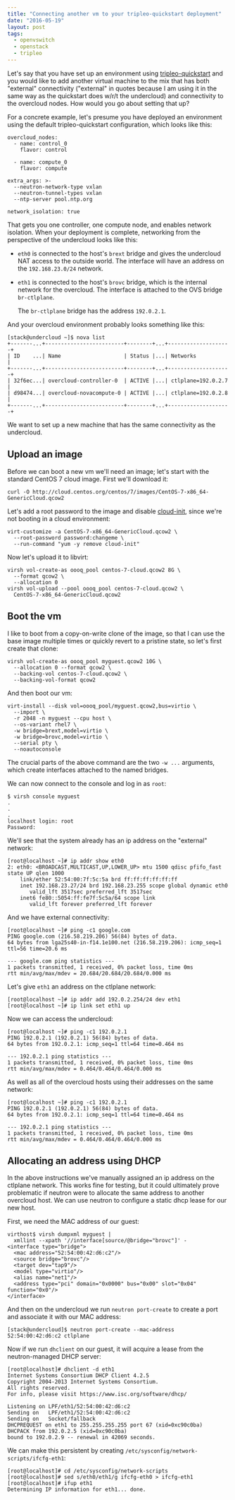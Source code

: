 ```yaml
---
title: "Connecting another vm to your tripleo-quickstart deployment"
date: "2016-05-19"
layout: post
tags:
  - openvswitch
  - openstack
  - tripleo
---
```


Let's say that you have set up an environment using
[tripleo-quickstart][] and you would like to add another virtual
machine to the mix that has both "external" connectivity ("external"
in quotes because I am using it in the same way as the quickstart does
w/r/t the undercloud) and connectivity to the overcloud nodes.  How
would you go about setting that up?

For a concrete example, let's presume you have deployed an environment
using the default tripleo-quickstart configuration, which looks like
this:

    overcloud_nodes:
      - name: control_0
        flavor: control

      - name: compute_0
        flavor: compute

    extra_args: >-
      --neutron-network-type vxlan
      --neutron-tunnel-types vxlan
      --ntp-server pool.ntp.org

    network_isolation: true

That gets you one controller, one compute node, and enables network
isolation.  When your deployment is complete, networking from the
perspective of the undercloud looks like this:

- `eth0` is connected to the host's `brext` bridge and gives the
  undercloud NAT access to the outside world.  The interface will have
  an address on the `192.168.23.0/24` network.

- `eth1` is connected to the host's `brovc` bridge, which is the
  internal network for the overcloud.  The interface is attached to
  the OVS bridge `br-ctlplane`.

  The `br-ctlplane` bridge has the address `192.0.2.1`.

And your overcloud environment probably looks something like this:

    [stack@undercloud ~]$ nova list
    +-------...+-------------------------+--------+...+--------------------+
    | ID    ...| Name                    | Status |...| Networks           |
    +-------...+-------------------------+--------+...+--------------------+
    | 32f6ec...| overcloud-controller-0  | ACTIVE |...| ctlplane=192.0.2.7 |
    | d98474...| overcloud-novacompute-0 | ACTIVE |...| ctlplane=192.0.2.8 |
    +-------...+-------------------------+--------+...+--------------------+

We want to set up a new machine that has the same connectivity as the
undercloud.

## Upload an image

Before we can boot a new vm we'll need an image; let's start with the
standard CentOS 7 cloud image.  First we'll download it:

    curl -O http://cloud.centos.org/centos/7/images/CentOS-7-x86_64-GenericCloud.qcow2

Let's add a root password to the image and disable [cloud-init][],
since we're not booting in a cloud environment:

    virt-customize -a CentOS-7-x86_64-GenericCloud.qcow2 \
      --root-password password:changeme \
      --run-command "yum -y remove cloud-init"

Now let's upload it to libvirt:

    virsh vol-create-as oooq_pool centos-7-cloud.qcow2 8G \
      --format qcow2 \
      --allocation 0
    virsh vol-upload --pool oooq_pool centos-7-cloud.qcow2 \
      CentOS-7-x86_64-GenericCloud.qcow2

## <a id="boot-the-vm">Boot the vm</a>

I like to boot from a copy-on-write clone of the image, so that I can
use the base image multiple times or quickly revert to a pristine
state, so let's first create that clone:

    virsh vol-create-as oooq_pool myguest.qcow2 10G \
      --allocation 0 --format qcow2 \
      --backing-vol centos-7-cloud.qcow2 \
      --backing-vol-format qcow2

And then boot our vm:
<a id="virt-install"></a>

    virt-install --disk vol=oooq_pool/myguest.qcow2,bus=virtio \
      --import \
      -r 2048 -n myguest --cpu host \
      --os-variant rhel7 \
      -w bridge=brext,model=virtio \
      -w bridge=brovc,model=virtio \
      --serial pty \
      --noautoconsole

The crucial parts of the above command are the two `-w ...` arguments,
which create interfaces attached to the named bridges.

We can now connect to the console and log in as `root`:

    $ virsh console myguest
    .
    .
    .
    localhost login: root
    Password:

We'll see that the system already has an ip address on the "external"
network:

    [root@localhost ~]# ip addr show eth0
    2: eth0: <BROADCAST,MULTICAST,UP,LOWER_UP> mtu 1500 qdisc pfifo_fast state UP qlen 1000
        link/ether 52:54:00:7f:5c:5a brd ff:ff:ff:ff:ff:ff
        inet 192.168.23.27/24 brd 192.168.23.255 scope global dynamic eth0
           valid_lft 3517sec preferred_lft 3517sec
        inet6 fe80::5054:ff:fe7f:5c5a/64 scope link 
           valid_lft forever preferred_lft forever

And we have external connectivity:

    [root@localhost ~]# ping -c1 google.com
    PING google.com (216.58.219.206) 56(84) bytes of data.
    64 bytes from lga25s40-in-f14.1e100.net (216.58.219.206): icmp_seq=1 ttl=56 time=20.6 ms

    --- google.com ping statistics ---
    1 packets transmitted, 1 received, 0% packet loss, time 0ms
    rtt min/avg/max/mdev = 20.684/20.684/20.684/0.000 ms

Let's give `eth1` an address on the ctlplane network:

    [root@localhost ~]# ip addr add 192.0.2.254/24 dev eth1
    [root@localhost ~]# ip link set eth1 up

Now we can access the undercloud:

    [root@localhost ~]# ping -c1 192.0.2.1
    PING 192.0.2.1 (192.0.2.1) 56(84) bytes of data.
    64 bytes from 192.0.2.1: icmp_seq=1 ttl=64 time=0.464 ms

    --- 192.0.2.1 ping statistics ---
    1 packets transmitted, 1 received, 0% packet loss, time 0ms
    rtt min/avg/max/mdev = 0.464/0.464/0.464/0.000 ms

As well as all of the overcloud hosts using their addresses on the
same network:

    [root@localhost ~]# ping -c1 192.0.2.1
    PING 192.0.2.1 (192.0.2.1) 56(84) bytes of data.
    64 bytes from 192.0.2.1: icmp_seq=1 ttl=64 time=0.464 ms

    --- 192.0.2.1 ping statistics ---
    1 packets transmitted, 1 received, 0% packet loss, time 0ms
    rtt min/avg/max/mdev = 0.464/0.464/0.464/0.000 ms

## Allocating an address using DHCP

In the above instructions we've manually assigned an ip address on the
ctlplane network.  This works fine for testing, but it could
ultimately prove problematic if neutron were to allocate the same
address to another overcloud host.  We can use neutron to configure a
static dhcp lease for our new host.

First, we need the MAC address of our guest:

    virthost$ virsh dumpxml myguest |
      xmllint --xpath '//interface[source/@bridge="brovc"]' -
    <interface type="bridge">
      <mac address="52:54:00:42:d6:c2"/>
      <source bridge="brovc"/>
      <target dev="tap9"/>
      <model type="virtio"/>
      <alias name="net1"/>
      <address type="pci" domain="0x0000" bus="0x00" slot="0x04" function="0x0"/>
    </interface>

And then on the undercloud we run `neutron port-create` to create a
port and associate it with our MAC address:

    [stack@undercloud]$ neutron port-create --mac-address 52:54:00:42:d6:c2 ctlplane

Now if we run `dhclient` on our guest, it will acquire a lease from
the neutron-managed DHCP server:

    [root@localhost]# dhclient -d eth1
    Internet Systems Consortium DHCP Client 4.2.5
    Copyright 2004-2013 Internet Systems Consortium.
    All rights reserved.
    For info, please visit https://www.isc.org/software/dhcp/

    Listening on LPF/eth1/52:54:00:42:d6:c2
    Sending on   LPF/eth1/52:54:00:42:d6:c2
    Sending on   Socket/fallback
    DHCPREQUEST on eth1 to 255.255.255.255 port 67 (xid=0xc90c0ba)
    DHCPACK from 192.0.2.5 (xid=0xc90c0ba)
    bound to 192.0.2.9 -- renewal in 42069 seconds.

We can make this persistent by creating
`/etc/sysconfig/network-scripts/ifcfg-eth1`:

    [root@localhost]# cd /etc/sysconfig/network-scripts
    [root@localhost]# sed s/eth0/eth1/g ifcfg-eth0 > ifcfg-eth1
    [root@localhost]# ifup eth1
    Determining IP information for eth1... done.

[tripleo-quickstart]: https://github.com/openstack/tripleo-quickstart/
[cloud-init]: https://cloudinit.readthedocs.io/en/latest/
